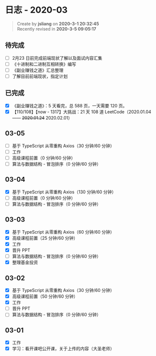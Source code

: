 日志 - 2020-03
===

> Create by **jsliang** on **2020-3-1 20:32:45**  
> Recently revised in **2020-3-5 09:05:17**

## 待完成

* [ ] 2月23 日前完成前端现状了解以及面试内容汇集
* [ ] 《十进制和二进制互相转换》编写
* [ ] 《副业赚钱之道》汇总整理
* [ ] 了解目前前端现状，指定计划

## 已完成

* [x] 《副业赚钱之道》：5 天看完，总 588 页，一天需要 120 页。
* [x] 【110/108】【now - 1317】大挑战：21 天 108 道 LeetCode（2020.01.04 —— ~~2020.01.24~~ 2020.02.01）

## 03-05

* [ ] 基于 TypeScript 从零重构 Axios（30 分钟/60 分钟）
* [ ] 工作
* [ ] 高级课程前置（0 分钟/60 分钟）
* [ ] 算法与数据结构 - 冒泡排序（0 分钟/60 分钟）

## 03-04

* [x] 基于 TypeScript 从零重构 Axios（130 分钟/60 分钟）
* [ ] 高级课程前置（0 分钟/60 分钟）
* [ ] 算法与数据结构 - 冒泡排序（0 分钟/60 分钟）

## 03-03

* [x] 基于 TypeScript 从零重构 Axios（60 分钟/60 分钟）
* [x] 高级课程前置（25 分钟/60 分钟）
* [x] 工作
* [x] 晋升 PPT
* [ ] 算法与数据结构 - 冒泡排序（0 分钟/60 分钟）
* [x] 整理基金投资

## 03-02

* [x] 基于 TypeScript 从零重构 Axios（30 分钟/60 分钟）
* [x] 高级课程前置（50 分钟/60 分钟）
* [x] 工作
* [ ] 晋升 PPT
* [ ] 算法与数据结构 - 冒泡排序（0 分钟/60 分钟）

## 03-01

* [x] 工作
* [x] 学习：看开课吧公开课，关于上传的内容（大圣老师）